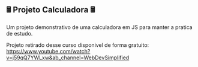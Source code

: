 <h2>🖩 Projeto Calculadora 🖩</h2>

<p>
Um projeto demonstrativo de uma calculadora em JS para manter a pratica de estudo. 
  
Projeto retirado desse curso disponivel de forma gratuito:  https://www.youtube.com/watch?v=j59qQ7YWLxw&ab_channel=WebDevSimplified
</p>
